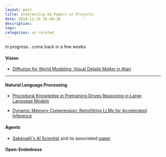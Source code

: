 ```yaml
---
layout: post
title: Interesting AI Papers or Projects
date: 2024-11-25 16:40:16
description:
tags:
categories: ai-related
---
```


in progress.. come back in a few weeks

#### Vision

- [Diffusion for World Modeling: Visual Details Matter in Atari](https://diamond-wm.github.io/)

<hr>

#### Natural Language Processing

- [Procedural Knowledge in Pretraining Drives Reasoning in Large Language Models](https://arxiv.org/pdf/2411.12580)

- [Dynamic Memory Compression: Retrofitting LLMs for Accelerated Inference](https://arxiv.org/pdf/2403.09636)

#### Agents

- [SakanaAI's AI Scientist](https://github.com/SakanaAI/AI-Scientist) and its associated [paper](https://arxiv.org/pdf/2408.06292)

#### Open-Endedness
